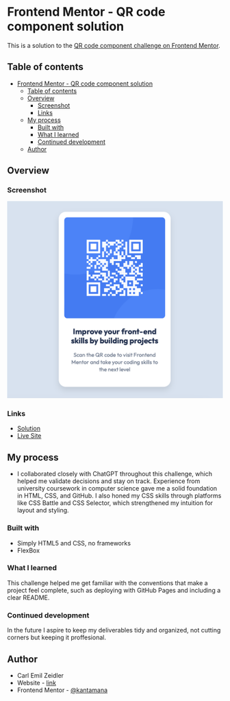 # Frontend Mentor - QR code component solution

This is a solution to the [QR code component challenge on Frontend Mentor](https://www.frontendmentor.io/challenges/qr-code-component-iux_sIO_H).

## Table of contents
- [Frontend Mentor - QR code component solution](#frontend-mentor---qr-code-component-solution)
  - [Table of contents](#table-of-contents)
  - [Overview](#overview)
    - [Screenshot](#screenshot)
    - [Links](#links)
  - [My process](#my-process)
    - [Built with](#built-with)
    - [What I learned](#what-i-learned)
    - [Continued development](#continued-development)
  - [Author](#author)

## Overview

### Screenshot

![Screenshot of solution (could not be found)](images/solution.png)

### Links

- [Solution](https://github.com/kantamana/Frontend-Mentor-qr-component)
- [Live Site](https://kantamana.github.io/Frontend-Mentor-qr-component/)

## My process

- I collaborated closely with ChatGPT throughout this challenge, which helped me validate decisions and stay on track. Experience from university coursework in computer science gave me a solid foundation in HTML, CSS, and GitHub. I also honed my CSS skills through platforms like CSS Battle and CSS Selector, which strengthened my intuition for layout and styling.


### Built with

- Simply HTML5 and CSS, no frameworks
- FlexBox

### What I learned

This challenge helped me get familiar with the conventions that make a project feel complete, such as deploying with GitHub Pages and including a clear README.

### Continued development

In the future I aspire to keep my deliverables tidy and organized, not cutting corners but keeping it proffesional. 

## Author
- Carl Emil Zeidler
- Website - [link](https://poetic-tanuki-902200.netlify.app)
- Frontend Mentor - [@kantamana](https://www.frontendmentor.io/profile/kantamana)

